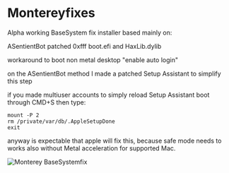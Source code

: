 # Montereyfixes

Alpha working BaseSystem fix installer based mainly on:

ASentientBot patched 0xfff boot.efi and HaxLib.dylib

workaround to boot non metal desktop "enable auto login"

on the ASentientBot method I made a patched Setup Assistant to simplify this step

if you made multiuser accounts to simply reload Setup Assistant boot through CMD+S then type:

```shell
mount -P 2
rm /private/var/db/.AppleSetupDone
exit
```

anyway is expectable that apple will fix this, because safe mode needs to works also without Metal acceleration for supported Mac.

![Monterey BaseSystemfix](https://user-images.githubusercontent.com/63143548/122189199-025a8a80-ce91-11eb-90c7-26d757bff18c.jpeg)
